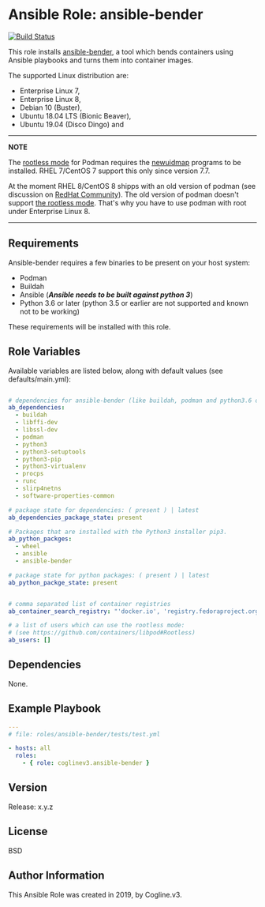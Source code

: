# Ansible Role: ansible-bender

[![Build Status](https://travis-ci.org/coglinev3/ansible-bender.svg?branch=master)](https://travis-ci.org/coglinev3/ansible-bender)

This role installs [ansible-bender](https://github.com/TomasTomecek/ansible-bender),
a tool which bends containers using Ansible playbooks and turns them into
container images.

The supported Linux distribution are:
* Enterprise Linux 7,
* Enterprise Linux 8, 
* Debian 10 (Buster),
* Ubuntu 18.04 LTS (Bionic Beaver),
* Ubuntu 19.04 (Disco Dingo) and


---
**ΝOTE**

The [rootless mode](https://github.com/containers/libpod/blob/master/README.md#rootless)
for Podman requires the [newuidmap](https://github.com/containers/libpod/blob/master/troubleshooting.md#9-newuidmap-missing-when-running-rootless-podman-commands)
programs to be installed. RHEL 7/CentOS 7 support this only since version 7.7.

At the moment RHEL 8/CentOS 8 shipps with an old version of podman
(see discussion on [RedHat Community](https://access.redhat.com/discussions/4288731 "RHEL 8.0 - latest version of Podman")).
The old version of podman doesn't support [the rootless mode](https://github.com/containers/libpod#Rootless "rootless mode"). That's why you have to use podman with
root under Enterprise Linux 8.

---

## Requirements

Ansible-bender requires a few binaries to be present on your host system:

* Podman
* Buildah
* Ansible (***Ansible needs to be built against python 3***)
* Python 3.6 or later (python 3.5 or earlier are not supported and known not to be working)

These requirements will be installed with this role.

## Role Variables

Available variables are listed below, along with default values
(see defaults/main.yml):

```yml

# dependencies for ansible-bender (like buildah, podman and python3.6 or higher)
ab_dependencies:
  - buildah
  - libffi-dev
  - libssl-dev
  - podman
  - python3
  - python3-setuptools
  - python3-pip
  - python3-virtualenv
  - procps
  - runc
  - slirp4netns
  - software-properties-common

# package state for dependencies: ( present ) | latest 
ab_dependencies_package_state: present

# Packages that are installed with the Python3 installer pip3.
ab_python_packges:
  - wheel
  - ansible
  - ansible-bender

# package state for python packages: ( present ) | latest
ab_python_packge_state: present


# comma separated list of container registries
ab_container_search_registry: "'docker.io', 'registry.fedoraproject.org', 'quay.io', 'registry.access.redhat.com', 'registry.centos.org'"

# a list of users which can use the rootless mode:
# (see https://github.com/containers/libpod#Rootless)
ab_users: []
```

## Dependencies

None.

## Example Playbook

```yml
---
# file: roles/ansible-bender/tests/test.yml

- hosts: all
  roles:
    - { role: coglinev3.ansible-bender }
```

## Version

Release: x.y.z

## License

BSD

## Author Information

This Ansible Role was created in 2019, by Cogline.v3.
